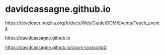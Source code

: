 # davidcassagne.github.io
https://developer.mozilla.org/fr/docs/Web/Guide/DOM/Events/Touch_events

https://davidcassagne.github.io

https://davidcassagne.github.io/cours-javascript/
